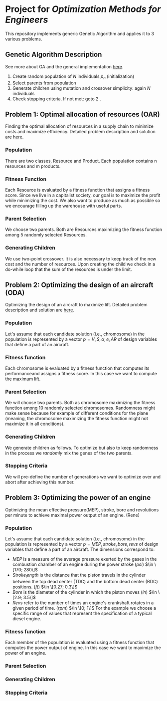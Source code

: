 # Project for _Optimization Methods for Engineers_

This repository implements generic Genetic Algorithm and applies it to 3 various problems.

## Genetic Algorithm Description

See more about GA and the general implementation [here](/src/general_ga_implementation).

1. Create random population of $N$ individuals $p_n$ (initialization)
2. Select parents from population
3. Generate children using mutation and crossover simplicity: again $N$ individuals
4. Check stopping criteria. If not met: goto 2 .

## Problem 1: Optimal allocation of resources (OAR)
Finding the optimal allocation of resources in a supply chain to minimize costs and maximize efficiency. Detailed problem description and solution are [here](/src/resource_allocation).

### Population
There are two classes, Resource and Product. Each population contains n resources and m products. 

### Fitness Function
Each Resource is evaluated by a fitness function that assigns a fitness score. Since we live in a capitalist society, our goal is to maximize the profit while minimizing the cost. We also want to produce as much as possible so we encourage filling up the warehouse with useful parts. 

### Parent Selection
We choose two parents. Both are Resources maximizing the fitness function among 5 randomly selected Resources.

### Generating Children
We use two-point crossover. It is also necessary to keep track of the new cost and the number of resources. Upon creating the child we check in a do-while loop that the sum of the resources is under the limit.

## Problem 2: Optimizing the design of an aircraft (ODA)

Optimizing the design of an aircraft to maximize lift. Detailed problem description and solution are [here](/src/airplane_design).

### Population
Let's assume that each candidate solution (i.e., chromosome) in the population is represented by a vector $p = V, S, \alpha , e, AR$ of design variables that define a part of an aircraft.

### Fitness function
Each chromosome is evaluated by a fitness function that computes its performanceand assigns a fitness score. In this case we want to compute the maximum lift.

### Parent Selection
We will choose two parents. Both as chromosome maximizing the fitness function among 10 randomly selected chromosomes.
Randomness might make sense because for example of different conditions for the plane (meaning, the chromosome maximizing the fitness function might not maximize it in all conditions).

### Generating Children
We generate children as follows. To optimize but also to keep randomness in the process we _randomly_ mix the genes of the two parents. 

### Stopping Criteria
We will pre-define the number of generations we want to optimize over and abort after achieving this number.

## Problem 3: Optimizing the power of an engine
Optimizing the mean effective pressure(MEP), stroke, bore and revolutions per minute to achieve maximal power output of an engine. (Rene)

### Population
Let's assume that each candidate solution (i.e., chromosome) in the population is represented by a vector $p = MEP, stroke, bore , revs$ of design variables that define a part of an aircraft. The dimensions correspond to:

- $MEP$ is a measure of the average pressure exerted by the gases in the combustion chamber of an engine during the power stroke ($psi$)  $\in \[170; 280\]$
- $Stroke_length$ is the distance that the piston travels in the cylinder between the top dead center (TDC) and the bottom dead center (BDC) positions. ($ft$)  $\in \[0.27; 0.3\]$
- $Bore$ is the diameter of the cylinder in which the piston moves ($in$)  $\in \[2.9; 3.5\]$
- $Revs$ refer to the number of times an engine's crankshaft rotates in a given period of time. ($rpm$)  $\in \[0; 1\]$
For the example we choose a specific range of values that represent the specification of a typical diesel engine. 

### Fitness function
Each member of the population is evaluated using a fitness function that computes the power output of engine. In this case we want to maximize the power of an engine.


### Parent Selection
### Generating Children
### Stopping Criteria


